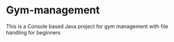# Gym-management
This is a Console based Java project for gym management with file handling for beginners
